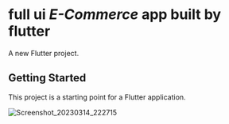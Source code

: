 # full ui *E-Commerce* app built by flutter 

A new Flutter project.

## Getting Started

This project is a starting point for a Flutter application.

![Screenshot_20230314_222715](https://user-images.githubusercontent.com/109550336/225128822-86112e51-8d98-483b-abc8-860db01d6251.png)
